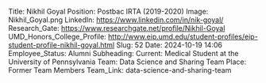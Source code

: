 Title: Nikhil Goyal
Position: Postbac IRTA (2019-2020)
Image: Nikhil_Goyal.png
LinkedIn: https://www.linkedin.com/in/nik-goyal/
Research_Gate: https://www.researchgate.net/profile/Nikhil-Goyal
UMD_Honors_College_Profile: http://www.eip.umd.edu/student-profiles/eip-student-profile-nikhil-goyal.html
Slug: 52
Date: 2024-10-19 14:06
Employee_Status: Alumni
Subheading: Current: Medical Student at the University of Pennsylvania
Team: Data Science and Sharing Team
Place: Former Team Members
Team_Link: data-science-and-sharing-team